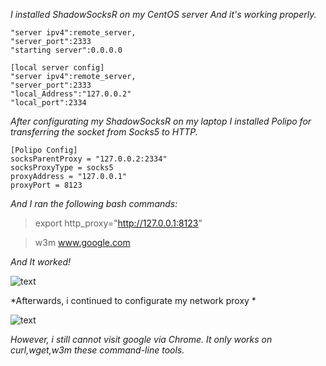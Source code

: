 *I installed ShadowSocksR on my CentOS server
And it's working properly.*

```[remote server config]
"server ipv4":remote_server,
"server_port":2333
"starting server":0.0.0.0

[local server config]
"server ipv4":remote_server,
"server_port":2333
"local_Address":"127.0.0.2"
"local_port":2334
```

*After configurating my ShadowSocksR on my laptop*
*I installed Polipo for transferring the socket from Socks5 to HTTP.*

``` 
[Polipo Config]
socksParentProxy = "127.0.0.2:2334"
socksProxyType = socks5
proxyAddress = "127.0.0.1"
proxyPort = 8123
```

*And I ran the following bash commands:*
>export http_proxy="http://127.0.0.1:8123"

>w3m www.google.com

*And It worked!*

![text](https://github.com/Gleamora/Practise/blob/master/Screenshot%20from%202019-02-22%2015-52-49.png?raw=true)

*Afterwards, i continued to configurate my network proxy *

![text](https://github.com/Gleamora/Practise/blob/master/Screenshot.png?raw=true)

*However, i still cannot visit google via Chrome. It only works on curl,wget,w3m these command-line tools.*
